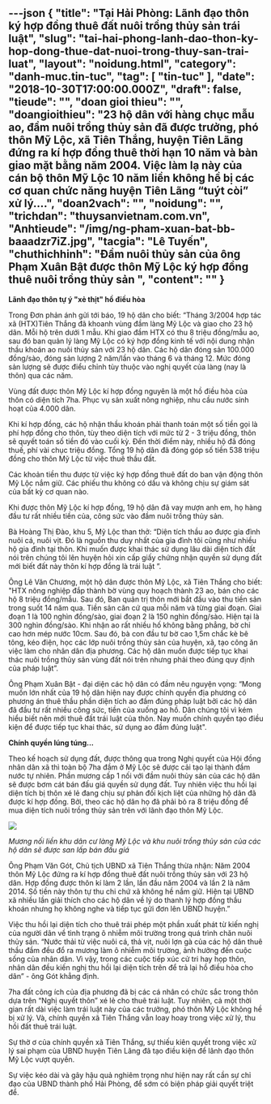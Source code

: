 ---json
{
    "title": "Tại Hải Phòng: Lãnh đạo thôn ký hợp đồng thuê đất nuôi trồng thủy sản trái luật",
    "slug": "tai-hai-phong-lanh-dao-thon-ky-hop-dong-thue-dat-nuoi-trong-thuy-san-trai-luat",
    "layout": "noidung.html",
    "category": "danh-muc.tin-tuc",
    "tag": [
        "tin-tuc"
    ],
    "date": "2018-10-30T17:00:00.000Z",
    "draft": false,
    "tieude": "",
    "doan gioi thieu": "",
    "doangioithieu": "23 hộ dân với hàng chục mẫu ao, đầm nuôi trồng thủy sản đã được trưởng, phó thôn Mỹ Lộc, xã Tiên Thắng, huyện Tiên Lãng đứng ra kí hợp đồng thuê thời hạn 10 năm và bàn giao mặt bằng năm 2004. Việc làm lạ này của cán bộ thôn Mỹ Lộc 10 năm liền không hề bị các cơ quan chức năng huyện Tiên Lãng “tuýt còi” xử lý....",
    "doan2vach": "",
    "noidung": "",
    "trichdan": "thuysanvietnam.com.vn",
    "Anhtieude": "/img/ng-pham-xuan-bat-bb-baaadzr7iZ.jpg",
    "tacgia": "Lê Tuyến",
    "chuthichhinh": "Đầm nuôi thủy sản của ông Phạm Xuân Bật được thôn Mỹ Lộc ký hợp đồng thuê nuôi trồng thủy sản ",
    "__content__": ""
}
---
<p><strong>L&atilde;nh đạo th&ocirc;n tự &yacute; &quot;xẻ thịt&quot; hồ điều h&ograve;a</strong></p>

<p>Trong Đơn phản &aacute;nh gửi tới b&aacute;o, 19 hộ d&acirc;n cho biết: &ldquo;Th&aacute;ng 3/2004 hợp t&aacute;c x&atilde; (HTX)Ti&ecirc;n Thắng đ&atilde; khoanh v&ugrave;ng đầm l&agrave;ng Mỹ Lộc v&agrave; giao cho 23 hộ d&acirc;n. Mỗi hộ tr&ecirc;n dưới 1 mẫu. Khi giao đầm HTX c&oacute; thu 8 triệu đồng/mẫu ao, sau đ&oacute; ban quản l&yacute; l&agrave;ng Mỹ Lộc c&oacute; k&yacute; hợp đồng kinh tế với nội dung nhận thầu kho&aacute;n ao nu&ocirc;i thủy sản với 23 hộ d&acirc;n. C&aacute;c hộ d&acirc;n đ&oacute;ng sản 100.000 đồng/s&agrave;o, đ&oacute;ng sản lượng 2 năm/lần v&agrave;o th&aacute;ng 6 v&agrave; th&aacute;ng 12. Mức đ&oacute;ng sản lượng sẽ được điểu chỉnh t&ugrave;y thuộc v&agrave;o nghị quyết của l&agrave;ng (nay l&agrave; th&ocirc;n) qua c&aacute;c năm.</p>

<p>V&ugrave;ng đất được th&ocirc;n Mỹ Lộc k&iacute; hợp đồng nguy&ecirc;n l&agrave; một hồ điều h&ograve;a của th&ocirc;n c&oacute; diện t&iacute;ch 7ha. Phục vụ sản xuất n&ocirc;ng nghiệp, nhu cầu nước sinh hoạt của 4.000 d&acirc;n.</p>

<p>Khi k&iacute; hợp đồng, c&aacute;c hộ nhận thầu kho&aacute;n phải thanh to&aacute;n một số tiền gọi l&agrave; ph&iacute; hợp đồng cho th&ocirc;n, t&ugrave;y theo diện t&iacute;ch với mức từ 2 - 3 triệu đồng, th&ocirc;n sẽ quyết to&aacute;n số tiền đ&oacute; v&agrave;o cuối kỳ. Đến thời điểm n&agrave;y, nhiều hộ đ&atilde; đ&oacute;ng thuế, ph&iacute; v&agrave;i chục triệu đồng. Tổng 19 hộ d&acirc;n đ&atilde; đ&oacute;ng g&oacute;p số tiền 538 triệu đồng cho th&ocirc;n Mỹ Lộc từ việc thu&ecirc; thầu đất.</p>

<p>C&aacute;c khoản tiền thu được từ việc k&yacute; hợp đồng thu&ecirc; đất do ban vận động th&ocirc;n Mỹ Lộc nắm giữ. C&aacute;c phiếu thu kh&ocirc;ng c&oacute; dấu v&agrave; kh&ocirc;ng chịu sự gi&aacute;m s&aacute;t của bất kỳ cơ quan n&agrave;o.</p>

<p>Khi được th&ocirc;n Mỹ Lộc k&iacute; hợp đồng, 19 hộ d&acirc;n đ&atilde; vay mượn anh em, họ h&agrave;ng đầu tư rất nhiều tiền của, c&ocirc;ng sức v&agrave;o đầm nu&ocirc;i trồng thủy sản.</p>

<p>B&agrave; Ho&agrave;ng Thị Đ&agrave;o, khu 5, Mỹ Lộc than thở: &ldquo;Diện t&iacute;ch thầu ao được gia đ&igrave;nh nu&ocirc;i c&aacute;, nu&ocirc;i vịt. Đ&oacute; l&agrave; nguồn thu duy nhất của gia đ&igrave;nh t&ocirc;i cũng như nhiều hộ gia đ&igrave;nh tại th&ocirc;n. Khi muốn được khai th&aacute;c sử dụng l&acirc;u d&agrave;i diện t&iacute;ch đất n&oacute;i tr&ecirc;n ch&uacute;ng t&ocirc;i l&ecirc;n huyện hỏi xin cấp giấy chứng nhận quyền sử dụng đất mới biết đất n&agrave;y th&ocirc;n k&iacute; hợp đồng l&agrave; tr&aacute;i luật &rdquo;.</p>

<p>&Ocirc;ng L&ecirc; Văn Chương, một hộ d&acirc;n được th&ocirc;n Mỹ Lộc, x&atilde; Ti&ecirc;n Thắng cho biết: &quot;HTX n&ocirc;ng nghiệp đắp th&agrave;nh bờ v&ugrave;ng quy hoạch th&agrave;nh 23 ao, b&aacute;n cho c&aacute;c hộ 8 triệu đồng/mẫu. Sau đ&oacute;, Ban quản trị th&ocirc;n mới bắt đầu v&agrave;o thu tiền sản trong suốt 14 năm qua. Tiền sản căn cứ qua mỗi năm v&agrave; từng giai đoạn. Giai đoạn 1 l&agrave; 100 ngh&igrave;n đồng/s&agrave;o, giai đoạn 2 l&agrave; 150 ngh&igrave;n đồng/s&agrave;o. Hiện tại l&agrave; 300 ngh&igrave;n đồng/s&agrave;o. Khi nhận ao rất nhiều hố kh&ocirc;ng bằng phẳng, bờ chỉ cao hơn m&eacute;p nước 10cm. Sau đ&oacute;, b&agrave; con đầu tư bờ cao 1,5m chắc k&egrave; b&ecirc; t&ocirc;ng, k&eacute;o điện, học c&aacute;c lớp nu&ocirc;i trồng thủy sản của huyện, x&atilde;, tạo c&ocirc;ng ăn việc l&agrave;m cho nh&acirc;n d&acirc;n địa phương. C&aacute;c hộ d&acirc;n muốn được tiếp tục khai th&aacute;c nu&ocirc;i trồng thủy sản v&ugrave;ng đất n&oacute;i tr&ecirc;n nhưng phải theo đ&uacute;ng quy định của ph&aacute;p luật&rdquo;.</p>

<p>&Ocirc;ng Phạm Xu&acirc;n Bật - đại diện c&aacute;c hộ d&acirc;n c&oacute; đầm n&ecirc;u nguyện vọng: &ldquo;Mong muốn lớn nhất của 19 hộ d&acirc;n hiện nay được ch&iacute;nh quyền địa phương c&oacute; phương &aacute;n thu&ecirc; thầu phần diện t&iacute;ch ao đầm đ&uacute;ng ph&aacute;p luật bởi c&aacute;c hộ d&acirc;n đ&atilde; đầu tư rất nhiều c&ocirc;ng sức, tiền của xuống ao hồ. D&acirc;n ch&uacute;ng t&ocirc;i v&igrave; k&eacute;m hiểu biết n&ecirc;n mới thu&ecirc; đất tr&aacute;i luật của th&ocirc;n. Nay muốn ch&iacute;nh quyền tạo điều kiện để được tiếp tục khai th&aacute;c, sử dụng ao đầm đ&uacute;ng luật&quot;.</p>

<p><strong>Ch&iacute;nh quyền l&uacute;ng t&uacute;ng...</strong></p>

<p>Theo kế hoạch sử dụng đất, được th&ocirc;ng qua trong Nghị quyết của Hội đồng nh&acirc;n d&acirc;n x&atilde; th&igrave; to&agrave;n bộ 7ha đầm ở Mỹ Lộc sẽ được cải tạo lại th&agrave;nh đầm nước tự nhi&ecirc;n. Phần mương cấp 1 nối với đầm nu&ocirc;i thủy sản của c&aacute;c hộ d&acirc;n sẽ được bơm c&aacute;t b&aacute;n đấu gi&aacute; quyền sử dụng đất. Tuy nhi&ecirc;n việc thu hồi lại diện t&iacute;ch bị th&ocirc;n x&eacute; lẻ đang chịu sự phản đối kịch liệt của những hộ d&acirc;n đ&atilde; được k&iacute; hợp đồng. Bởi, theo c&aacute;c hộ d&acirc;n họ đ&atilde; phải bỏ ra 8 triệu đồng để mua diện t&iacute;ch nu&ocirc;i trồng thủy sản tr&ecirc;n với l&atilde;nh đạo th&ocirc;n Mỹ Lộc.</p>

<p><img src="http://media.baonhandao.vn:82/uploads/medias/2018/10/29/550x500/dien-tich-san-lap-bb-baaadtll9o.jpg" /></p>

<p><em>Mương nối liền khu d&acirc;n cư l&agrave;ng Mỹ Lộc v&agrave; khu nu&ocirc;i trồng thủy sản của c&aacute;c hộ d&acirc;n sẽ được san lấp b&aacute;n đấu gi&aacute;&nbsp;</em></p>

<p>&Ocirc;ng Phạm Văn G&oacute;t, Chủ tịch UBND x&atilde; Ti&ecirc;n Thắng thừa nhận: Năm 2004 th&ocirc;n Mỹ Lộc đứng ra k&iacute; hợp đồng thu&ecirc; đất nu&ocirc;i trồng thủy sản với 23 hộ d&acirc;n. Hợp đồng được th&ocirc;n k&iacute; l&agrave;m 2 lần, lần đầu năm 2004 v&agrave; lần 2 l&agrave; năm 2014. Số tiền n&agrave;y th&ocirc;n tự thu chi chứ x&atilde; kh&ocirc;ng hề nắm giữ. Hiện tại UBND x&atilde; nhiều lần giải th&iacute;ch cho c&aacute;c hộ d&acirc;n về l&yacute; do thanh l&yacute; hợp đồng thầu kho&aacute;n nhưng họ kh&ocirc;ng nghe v&agrave; tiếp tục gửi đơn l&ecirc;n UBND huyện.&rdquo;</p>

<p>Việc thu hồi lại diện t&iacute;ch cho thu&ecirc; tr&aacute;i ph&eacute;p một phần xuất ph&aacute;t từ kiến nghị của người d&acirc;n về t&igrave;nh trạng&nbsp;&ocirc; nhiễm m&ocirc;i trường&nbsp;trong qu&aacute; tr&igrave;nh chăn nu&ocirc;i thủy sản. &ldquo;Nước thải từ việc nu&ocirc;i c&aacute;, thả vịt, nu&ocirc;i lợn g&agrave; của c&aacute;c hộ d&acirc;n thu&ecirc; thầu đầm đều đổ ra mương l&agrave;m &ocirc; nhiễm m&ocirc;i trường, ảnh hưởng đến cuộc sống của nh&acirc;n d&acirc;n. V&igrave; vậy, trong c&aacute;c cuộc tiếp x&uacute;c cử tri hay họp th&ocirc;n, nh&acirc;n d&acirc;n đều kiến nghị thu hồi lại diện t&iacute;ch tr&ecirc;n để trả lại hồ điều h&ograve;a cho d&acirc;n&rdquo; - &ocirc;ng G&oacute;t khẳng định.</p>

<p>7ha đất c&ocirc;ng &iacute;ch của địa phương đ&atilde; bị c&aacute;c c&aacute; nh&acirc;n c&oacute; chức sắc trong th&ocirc;n dựa tr&ecirc;n &ldquo;Nghị quyết th&ocirc;n&rdquo; x&eacute; lẻ cho thu&ecirc; tr&aacute;i luật. Tuy nhi&ecirc;n, cả một thời gian rất d&agrave;i việc l&agrave;m tr&aacute;i luật n&agrave;y của c&aacute;c trưởng, ph&oacute; th&ocirc;n Mỹ Lộc kh&ocirc;ng hề bị xử l&yacute;. V&agrave;, ch&iacute;nh quyền x&atilde; Ti&ecirc;n Thắng vẫn loay hoay trong việc xử l&yacute;, thu hồi đất thu&ecirc; tr&aacute;i luật.</p>

<p>Sự thờ ơ của ch&iacute;nh quyền x&atilde; Ti&ecirc;n Thắng, sự thiếu ki&ecirc;n quyết trong việc xử l&yacute; sai phạm của UBND huyện Ti&ecirc;n L&atilde;ng đ&atilde; tạo điều kiện để l&atilde;nh đạo th&ocirc;n Mỹ Lộc vượt quyền.</p>

<p>Sự việc k&eacute;o d&agrave;i v&agrave; g&acirc;y hậu quả nghi&ecirc;m trọng như hiện nay rất cần sự&nbsp;chỉ đạo của UBND th&agrave;nh phố Hải Ph&ograve;ng, để sớm c&oacute; biện ph&aacute;p giải quyết triệt để.</p>
